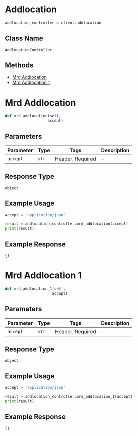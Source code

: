 # Addlocation

```python
addlocation_controller = client.addlocation
```

## Class Name

`AddlocationController`

## Methods

* [Mrd Addlocation](../../doc/controllers/addlocation.md#mrd-addlocation)
* [Mrd Addlocation 1](../../doc/controllers/addlocation.md#mrd-addlocation-1)


# Mrd Addlocation

```python
def mrd_addlocation(self,
                   accept)
```

## Parameters

| Parameter | Type | Tags | Description |
|  --- | --- | --- | --- |
| `accept` | `str` | Header, Required | - |

## Response Type

`object`

## Example Usage

```python
accept = 'application/json'

result = addlocation_controller.mrd_addlocation(accept)
print(result)
```

## Example Response

```
{}
```


# Mrd Addlocation 1

```python
def mrd_addlocation_1(self,
                     accept)
```

## Parameters

| Parameter | Type | Tags | Description |
|  --- | --- | --- | --- |
| `accept` | `str` | Header, Required | - |

## Response Type

`object`

## Example Usage

```python
accept = 'application/json'

result = addlocation_controller.mrd_addlocation_1(accept)
print(result)
```

## Example Response

```
{}
```

